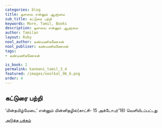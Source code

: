 ```yaml
---
categories: blog
title: ஒளவை என்னும் ஆளுமை
sub_title: கட்டுரை பற்றி
keywords: More, Tamil, Books
description: ஒளவை என்னும் ஆளுமை
author: Tamilan
layout: Ruby
nool_author: கண்மணிகணேசன்
nool_publiser: கண்மணிகணேசன்
tags:
- கண்மணிகணேசன்

is_book: 1
permalink: kanmani_tamil_3_4
featured: /images/noolkal_96_6.png
order: 4
---
```



## கட்டுரை பற்றி

‘மின்தமிழ்மேடை’ என்னும் மின்னிதழில்(காட்சி- 15 அக்டோபர்’18) வெளியிடப்பட்டது

[அடுத்த பக்கம்](kanmani_tamil_3_5)